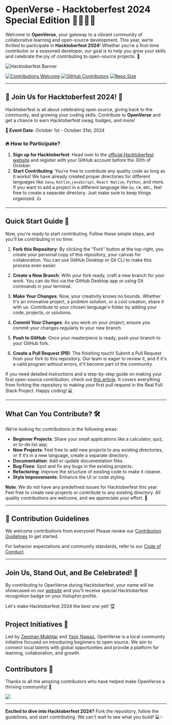 # OpenVerse - Hacktoberfest 2024 Special Edition 🎉👩‍💻👨

Welcome to **OpenVerse**, your gateway to a vibrant community of collaborative learning and open-source development. This year, we’re thrilled to participate in **Hacktoberfest 2024**! Whether you're a first-time contributor or a seasoned developer, our goal is to help you grow your skills and celebrate the joy of contributing to open-source projects. 🚀

![Hacktoberfest Banner](https://res.cloudinary.com/daexigl1r/image/upload/v1707233260/cover_v1ity6.png)

[![Contributions Welcome](https://img.shields.io/badge/Contributions-welcome-violet.svg?style=flat&logo=git)](https://github.com/ZeeshanMukhtar1/OpenVerse)
[![GitHub Contributors](https://img.shields.io/github/contributors/ZeeshanMukhtar1/OpenVerse?color=2b9348)](https://github.com/ZeeshanMukhtar1/OpenVerse/graphs/contributors)
[![Repo Size](https://img.shields.io/github/repo-size/ZeeshanMukhtar1/OpenVerse)](https://github.com/ZeeshanMukhtar1/OpenVerse)

---

## 📣 Join Us for Hacktoberfest 2024! 🍂

Hacktoberfest is all about celebrating open source, giving back to the community, and growing your coding skills. Contribute to **OpenVerse** and get a chance to earn Hacktoberfest swag, badges, and more!

**📅 Event Date**: October 1st - October 31st, 2024

### 🔥 How to Participate?

1. **Sign up for Hacktoberfest**: Head over to the [official Hacktoberfest website](https://hacktoberfest.com/) and register with your GitHub account before the 30th of October.
2. **Start Contributing**: You’re free to contribute any quality code as long as it works! We have already created proper directories for different languages like `Java`, `Kotlin`,`javaScript`, `React Native`, `Python`, and more. If you want to add a project in a different language like `Go`, `C#`, etc., feel free to create a separate directory. Just make sure to keep things organized. 👍

---

## Quick Start Guide 🚀

Now, you're ready to start contributing. Follow these simple steps, and you'll be contributing in no time:

1. **Fork this Repository**: By clicking the "Fork" button at the top-right, you create your personal copy of this repository, your canvas for collaboration. You can use GitHub Desktop or Git CLI to make this process even easier.

2. **Create a New Branch**: With your fork ready, craft a new branch for your work. You can do this via the GitHub Desktop app or using Git commands in your terminal.

3. **Make Your Changes**: Now, your creativity knows no bounds. Whether it's an innovative project, a problem solution, or a cool creation, share it with us. Contribute to your chosen language's folder by adding your code, projects, or solutions.

4. **Commit Your Changes**: As you work on your project, ensure you commit your changes regularly to your new branch.

5. **Push to GitHub**: Once your masterpiece is ready, push your branch to your GitHub fork.

6. **Create a Pull Request (PR)**: The finishing touch! Submit a Pull Request from your fork to this repository. Our team is eager to review it, and if it's a valid program without errors, it'll become part of the community.

If you need detailed instructions and a step-by-step guide on making your first open-source contribution, check out [this article](https://zeeshanmukhtar1.hashnode.dev/your-first-open-source-contribution). It covers everything from forking the repository to making your first pull request in the Real Full Stack Project. Happy coding! 💻

---

## What Can You Contribute? 🛠️

We’re looking for contributions in the following areas:

- **Beginner Projects**: Share your small applications like a calculator, quiz, or to-do list app.
- **New Projects**: Feel free to add new projects to any existing directories, or if it’s in a new language, create a separate directory.
- **Documentation**: Add or update documentation files.
- **Bug Fixes**: Spot and fix any bugs in the existing projects.
- **Refactoring**: Improve the structure of existing code to make it cleaner.
- **Style Improvements**: Enhance the UI or code styling.

**Note**: We do not have any predefined issues for Hacktoberfest this year. Feel free to create new projects or contribute to any existing directory. All quality contributions are welcome, and we appreciate your effort. 🙌

---

## 🚀 Contribution Guidelines

We welcome contributions from everyone! Please review our [Contribution Guidelines](CONTRIBUTION_GUIDELINES.md) to get started.

For behavior expectations and community standards, refer to our [Code of Conduct](CODE_OF_CONDUCT.md).

---

## Join Us, Stand Out, and Be Celebrated! 🎉

By contributing to OpenVerse during Hacktoberfest, your name will be showcased on our [website](https://open-verse.netlify.app/) and you’ll receive special Hacktoberfest recognition badge on your Holophin profile.

Let's make Hacktoberfest 2024 the best one yet! 🏆

## Project Initiatives 🚧

Led by [Zeeshan Mukhtar](https://www.codewithzeeshan.me/) and [Yasir Nawaz](https://yasirnawaz.me/), OpenVerse is a local community initiative focused on introducing beginners to open source. We aim to connect local talents with global opportunities and provide a platform for learning, collaboration, and growth.

## Contributors 💖

Thanks to all the amazing contributors who have helped make OpenVerse a thriving community! 🌟

<a href="https://github.com/ZeeshanMukhtar1/OpenVerse/graphs/contributors">
  <img src="https://contrib.rocks/image?repo=ZeeshanMukhtar1/OpenVerse" />
</a>

---

**Excited to dive into Hacktoberfest 2024?** Fork the repository, follow the guidelines, and start contributing. We can't wait to see what you build! 💻✨
